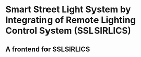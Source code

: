 # Smart Street Light System by Integrating of Remote Lighting Control System (SSLSIRLICS)

## A frontend for SSLSIRLICS

